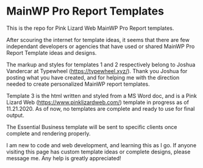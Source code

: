 # MainWP Pro Report Templates
This is the repo for Pink Lizard Web MainWP Pro Report templates. 

After scouring the internet for template ideas, it seems that there are few independant developers or agencies that have used or shared MainWP Pro Report Template ideas and designs. 

The markup and styles for templates 1 and 2 respectively belong to Joshua Vandercar at Typewheel (https://typewheel.xyz/). Thank you Joshua for posting what you have created, and for helping me with the direction needed to create personalized MainWP report templates.

Template 3 is the html written and styled from a MS Word doc, and is a Pink Lizard Web (https://www.pinklizardweb.com/) template in progress as of 11.21.2020. As of now, no templates are complete and ready to use for final output.

The Essential Business template will be sent to specific clients once complete and rendering properly.

I am new to code and web development, and learning this as I go. If anyone visiting this page has custom template ideas or complete designs, please message me. Any help is greatly appreciated!